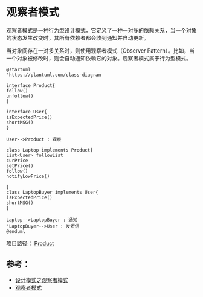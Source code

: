 # 观察者模式

观察者模式是一种行为型设计模式，它定义了一种一对多的依赖关系，当一个对象的状态发生改变时，其所有依赖者都会收到通知并自动更新。

当对象间存在一对多关系时，则使用观察者模式（Observer Pattern）。比如，当一个对象被修改时，则会自动通知依赖它的对象。观察者模式属于行为型模式。



```plantuml
@startuml
'https://plantuml.com/class-diagram

interface Product{
follow()
unfollow()
}

interface User{
isExpectedPrice()
shortMSG()
}

User-->Product : 观察

class Laptop implements Product{
List<User> followList
curPrice
setPrice()
follow()
notifyLowPrice()

}
class LaptopBuyer implements User{
isExpectedPrice()
shortMSG()
}

Laptop-->LaptopBuyer : 通知
'LaptopBuyer-->User : 发短信
@enduml
```

项目路径：
[Product](..%2Fsrc%2Ftest%2Fjava%2Fcom%2Fexample%2Fdesign%2FObserver%2FProduct)

## 参考：

- [设计模式之观察者模式](https://www.cnblogs.com/yssjun/p/11107038.html)
- [观察者模式](https://www.runoob.com/design-pattern/observer-pattern.html)

